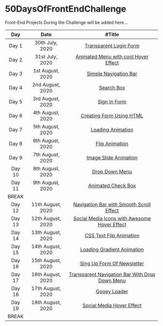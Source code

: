 # 50DaysOfFrontEndChallenge
Front-End Projects During the Challenge will be added here...

| Day  | Date | #Title |
| :---: | :---: | :---: |
| Day 1 | 30th July, 2020 | [Transparent Login Form](https://codepen.io/aakrity17/pen/PoZrezr) |
| Day 2 |  31st July, 2020 | [Animated Menu with cool Hover Effect](https://codepen.io/aakrity17/pen/mdVNJJJ) |
| Day 3 | 1st August, 2020 | [Simple Navigation Bar](https://codepen.io/aakrity17/pen/wvMVyYq) |
| Day 4 | 2nd August, 2020 | [Search Box](https://codepen.io/aakrity17/pen/gOPVNWX) |
| Day 5 | 3rd August, 2020 | [Sign In Form](https://codepen.io/aakrity17/pen/MWygvOe) |
| Day 6 | 4th August, 2020 | [Creating Form Using HTML](https://codepen.io/aakrity17/pen/ExKYePg) |
| Day 7 | 5th August, 2020 | [Loading Animation](https://codepen.io/aakrity17/pen/MWyWrWM) |
| Day 8 | 6th August, 2020 | [Flip Animation](https://codepen.io/aakrity17/pen/rNeaBem) |
| Day 9 | 7th August, 2020 | [Image Slide Animation](https://codepen.io/aakrity17/details/bGpNYjo) |
| Day 10 | 8th August, 2020 | [Drop Down Menu](https://codepen.io/aakrity17/pen/vYGOYOq) |
| Day 11 | 9th August, 2020 | [Animated Check Box](https://codepen.io/aakrity17/pen/MWywjxg) |
| BREAK |
| Day 12| 11th August, 2020 | [Navigation Bar with Smooth Scroll Effect](https://codepen.io/aakrity17/pen/ZEWbWYz) |
| Day 13| 12th August, 2020 | [Social Media Icons with Awesome  Hover Effect](https://codepen.io/aakrity17/pen/qBZOvGg) |
| Day 14| 13th August, 2020 | [CSS Text Flip Animation](https://codepen.io/aakrity17/pen/ExKPLmG) |
| Day 15| 14th August, 2020 | [Loading Gradient Animation](https://codepen.io/aakrity17/pen/MWyyYdP) |
| Day 16| 15th August, 2020 | [Sing Up Form Of Newsletter](https://codepen.io/aakrity17/pen/mdPPqPK) |
| Day 17| 16th August, 2020 | [Transparent Navigation Bar With Drop Down Menu ](https://codepen.io/aakrity17/pen/eYZZXpN) |
| Day 18| 17th August, 2020 | [Gooey Loader](https://codepen.io/aakrity17/pen/OJNXPGb) |
| Day 19| 18th August, 2020 | [Social Media Hover Effect](https://codepen.io/aakrity17/pen/abNZRLg) |
| BREAK |